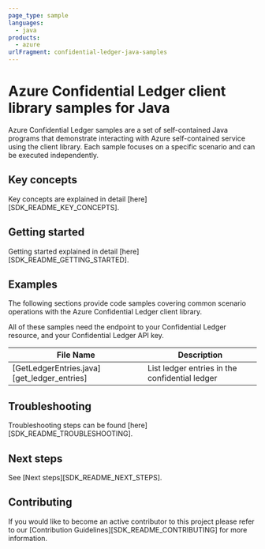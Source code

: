 ```yaml
---
page_type: sample
languages:
  - java
products:
  - azure
urlFragment: confidential-ledger-java-samples
---
```


# Azure Confidential Ledger client library samples for Java

Azure Confidential Ledger samples are a set of self-contained Java programs that demonstrate interacting with Azure self-contained service using the client library. Each sample focuses on a specific scenario and can be executed independently.

## Key concepts

Key concepts are explained in detail [here][SDK_README_KEY_CONCEPTS].

## Getting started

Getting started explained in detail [here][SDK_README_GETTING_STARTED].

## Examples

The following sections provide code samples covering common scenario operations with the Azure Confidential Ledger client library.

All of these samples need the endpoint to your Confidential Ledger resource, and your Confidential Ledger API key.

|**File Name**|**Description**|
|----------------|-------------|
|[GetLedgerEntries.java][get_ledger_entries]|List ledger entries in the confidential ledger|

## Troubleshooting

Troubleshooting steps can be found [here][SDK_README_TROUBLESHOOTING].

## Next steps

See [Next steps][SDK_README_NEXT_STEPS].

## Contributing

If you would like to become an active contributor to this project please refer to our [Contribution Guidelines][SDK_README_CONTRIBUTING] for more information.

<!-- LINKS -->
<!-- [SDK_README_CONTRIBUTING]: https://github.com/Azure/azure-sdk-for-java/blob/main/sdk/confidentialledger/azure-data-confidentialledger/README.md#contributing -->
<!-- [SDK_README_GETTING_STARTED]: https://github.com/Azure/azure-sdk-for-java/blob/main/sdk/confidentialledger/azure-data-confidentialledger/README.md#getting-started -->
<!-- [SDK_README_TROUBLESHOOTING]: https://github.com/Azure/azure-sdk-for-java/blob/main/sdk/confidentialledger/azure-data-confidentialledger/README.md#troubleshooting -->
<!-- [SDK_README_KEY_CONCEPTS]: https://github.com/Azure/azure-sdk-for-java/blob/main/sdk/confidentialledger/azure-data-confidentialledger/README.md#key-concepts -->
<!-- [SDK_README_DEPENDENCY]: https://github.com/Azure/azure-sdk-for-java/blob/main/sdk/confidentialledger/azure-data-confidentialledger/README.md#include-the-package -->
<!-- [SDK_README_NEXT_STEPS]: https://github.com/Azure/azure-sdk-for-java/blob/main/sdk/confidentialledger/azure-data-confidentialledger/README.md#next-steps -->
<!-- [get_ledger_entries]: https://github.com/Azure/azure-sdk-for-java/blob/main/sdk/confidentialledger/azure-data-confidentialledger/src/samples/java/com/azure/data/confidentialledger/GetLedgerEntries.java -->